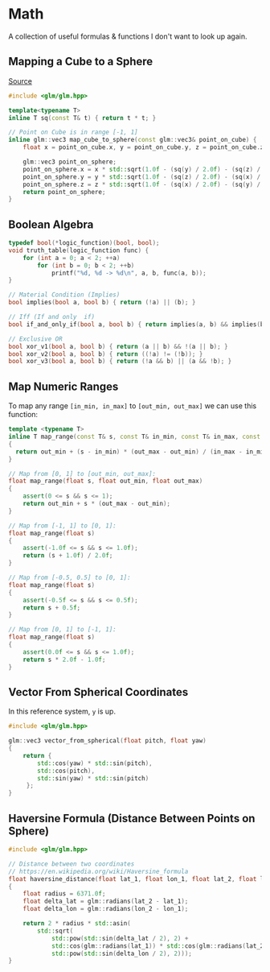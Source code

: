 # Math

A collection of useful formulas & functions I don't want to look up again.

## Mapping a Cube to a Sphere

[Source](https://mathproofs.blogspot.com/2005/07/mapping-cube-to-sphere.html?m=1)

```cpp
#include <glm/glm.hpp>

template<typename T>
inline T sq(const T& t) { return t * t; }

// Point on Cube is in range [-1, 1]
inline glm::vec3 map_cube_to_sphere(const glm::vec3& point_on_cube) {
    float x = point_on_cube.x, y = point_on_cube.y, z = point_on_cube.z;

    glm::vec3 point_on_sphere;
    point_on_sphere.x = x * std::sqrt(1.0f - (sq(y) / 2.0f) - (sq(z) / 2.0f) + ((sq(y) * sq(z)) / 3));
    point_on_sphere.y = y * std::sqrt(1.0f - (sq(z) / 2.0f) - (sq(x) / 2.0f) + ((sq(z) * sq(x)) / 3));
    point_on_sphere.z = z * std::sqrt(1.0f - (sq(x) / 2.0f) - (sq(y) / 2.0f) + ((sq(x) * sq(y)) / 3));
    return point_on_sphere;
}
```

## Boolean Algebra

```cpp
typedef bool(*logic_function)(bool, bool);
void truth_table(logic_function func) {
    for (int a = 0; a < 2; ++a) 
        for (int b = 0; b < 2; ++b) 
            printf("%d, %d -> %d\n", a, b, func(a, b));
}

// Material Condition (Implies)
bool implies(bool a, bool b) { return (!a) || (b); }

// Iff (If and only  if)
bool if_and_only_if(bool a, bool b) { return implies(a, b) && implies(b, a); }

// Exclusive OR
bool xor_v1(bool a, bool b) { return (a || b) && !(a || b); }
bool xor_v2(bool a, bool b) { return ((!a) != (!b)); }
bool xor_v3(bool a, bool b) { return (!a && b) || (a && !b); }
```

## Map Numeric Ranges 

To map any range `[in_min, in_max]` to `[out_min, out_max]` we can use this function:

```cpp
template <typename T>
inline T map_range(const T& s, const T& in_min, const T& in_max, const T& out_min, const T& out_max)
{
  return out_min + (s - in_min) * (out_max - out_min) / (in_max - in_min);
}

// Map from [0, 1] to [out_min, out_max]:
float map_range(float s, float out_min, float out_max)
{
    assert(0 <= s && s <= 1);
    return out_min + s * (out_max - out_min);
}

// Map from [-1, 1] to [0, 1]:
float map_range(float s)
{
    assert(-1.0f <= s && s <= 1.0f);
    return (s + 1.0f) / 2.0f;
}

// Map from [-0.5, 0.5] to [0, 1]:
float map_range(float s)
{
    assert(-0.5f <= s && s <= 0.5f);
    return s + 0.5f;
}

// Map from [0, 1] to [-1, 1]:
float map_range(float s)
{
    assert(0.0f <= s && s <= 1.0f);
    return s * 2.0f - 1.0f;
}
```

## Vector From Spherical Coordinates

In this reference system, `y` is up.

```cpp
#include <glm/glm.hpp>

glm::vec3 vector_from_spherical(float pitch, float yaw)
{
    return {
        std::cos(yaw) * std::sin(pitch),
        std::cos(pitch),
        std::sin(yaw) * std::sin(pitch)
     };
}
```

## Haversine Formula (Distance Between Points on Sphere)

```cpp
#include <glm/glm.hpp>

// Distance between two coordinates
// https://en.wikipedia.org/wiki/Haversine_formula
float haversine_distance(float lat_1, float lon_1, float lat_2, float lon_2)
{
    float radius = 6371.0f;
    float delta_lat = glm::radians(lat_2 - lat_1);
    float delta_lon = glm::radians(lon_2 - lon_1);

    return 2 * radius * std::asin(
        std::sqrt(
            std::pow(std::sin(delta_lat / 2), 2) +
            std::cos(glm::radians(lat_1)) * std::cos(glm::radians(lat_2))  * 
            std::pow(std::sin(delta_lon / 2), 2)));
}
```


